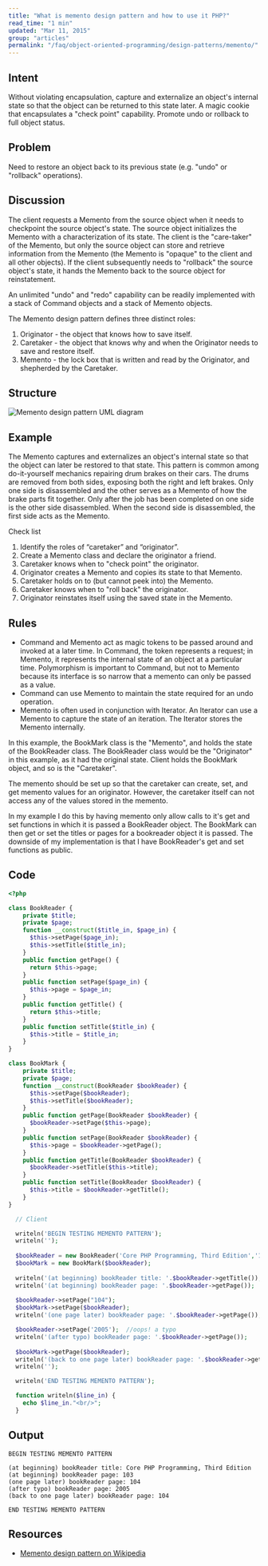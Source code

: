 ```yaml
---
title: "What is memento design pattern and how to use it PHP?"
read_time: "1 min"
updated: "Mar 11, 2015"
group: "articles"
permalink: "/faq/object-oriented-programming/design-patterns/memento/"
---
```


## Intent

Without violating encapsulation, capture and externalize an object's internal state so that the object can be returned to this state later.
A magic cookie that encapsulates a "check point" capability.
Promote undo or rollback to full object status.

## Problem

Need to restore an object back to its previous state (e.g. "undo" or "rollback" operations).

## Discussion

The client requests a Memento from the source object when it needs to checkpoint the source object's state. The source object initializes the Memento with a characterization of its state. The client is the "care-taker" of the Memento, but only the source object can store and retrieve information from the Memento (the Memento is "opaque" to the client and all other objects). If the client subsequently needs to "rollback" the source object's state, it hands the Memento back to the source object for reinstatement.

An unlimited "undo" and "redo" capability can be readily implemented with a stack of Command objects and a stack of Memento objects.

The Memento design pattern defines three distinct roles:

1. Originator - the object that knows how to save itself.
2. Caretaker - the object that knows why and when the Originator needs to save and restore itself.
3. Memento - the lock box that is written and read by the Originator, and shepherded by the Caretaker.

## Structure

![Memento design pattern UML diagram](https://raw.githubusercontent.com/wwphp-fb/php-resources/master/images/design-patterns/memento.png "Memento design pattern UML diagram")

## Example

The Memento captures and externalizes an object's internal state so that the object can later be restored to that state. This pattern is common among do-it-yourself mechanics repairing drum brakes on their cars. The drums are removed from both sides, exposing both the right and left brakes. Only one side is disassembled and the other serves as a Memento of how the brake parts fit together. Only after the job has been completed on one side is the other side disassembled. When the second side is disassembled, the first side acts as the Memento.

Check list

1. Identify the roles of “caretaker” and “originator”.
2. Create a Memento class and declare the originator a friend.
3. Caretaker knows when to "check point" the originator.
4. Originator creates a Memento and copies its state to that Memento.
5. Caretaker holds on to (but cannot peek into) the Memento.
6. Caretaker knows when to "roll back" the originator.
7. Originator reinstates itself using the saved state in the Memento.

## Rules

* Command and Memento act as magic tokens to be passed around and invoked at a later time. In Command, the token represents a request; in Memento, it represents the internal state of an object at a particular time. Polymorphism is important to Command, but not to Memento because its interface is so narrow that a memento can only be passed as a value.
* Command can use Memento to maintain the state required for an undo operation.
* Memento is often used in conjunction with Iterator. An Iterator can use a Memento to capture the state of an iteration. The Iterator stores the Memento internally.

In this example, the BookMark class is the "Memento", and holds the state of the BookReader class. The BookReader class would be the "Originator" in this example, as it had the original state. Client holds the BookMark object, and so is the "Caretaker".

The memento should be set up so that the caretaker can create, set, and get memento values for an originator. However, the caretaker itself can not access any of the values stored in the memento.

In my example I do this by having memento only allow calls to it's get and set functions in which it is passed a BookReader object. The BookMark can then get or set the titles or pages for a bookreader object it is passed. The downside of my implementation is that I have BookReader's get and set functions as public.

## Code

```php
<?php

class BookReader {    
    private $title;   
    private $page;    
    function __construct($title_in, $page_in) {
      $this->setPage($page_in);
      $this->setTitle($title_in);
    }  
    public function getPage() {
      return $this->page;
    }      
    public function setPage($page_in) {
      $this->page = $page_in;
    }
    public function getTitle() {
      return $this->title;
    }      
    public function setTitle($title_in) {
      $this->title = $title_in;
    }
}

class BookMark {    
    private $title;    
    private $page;    
    function __construct(BookReader $bookReader) {
      $this->setPage($bookReader);
      $this->setTitle($bookReader);      
    }  
    public function getPage(BookReader $bookReader) {
      $bookReader->setPage($this->page);
    }  
    public function setPage(BookReader $bookReader) {
      $this->page = $bookReader->getPage();
    }    
    public function getTitle(BookReader $bookReader) {
      $bookReader->setTitle($this->title);
    }      
    public function setTitle(BookReader $bookReader) {
      $this->title = $bookReader->getTitle();
    }    
}

  // Client

  writeln('BEGIN TESTING MEMENTO PATTERN');
  writeln('');
 
  $bookReader = new BookReader('Core PHP Programming, Third Edition','103');
  $bookMark = new BookMark($bookReader);
 
  writeln('(at beginning) bookReader title: '.$bookReader->getTitle());
  writeln('(at beginning) bookReader page: '.$bookReader->getPage());
 
  $bookReader->setPage("104");
  $bookMark->setPage($bookReader);
  writeln('(one page later) bookReader page: '.$bookReader->getPage());  

  $bookReader->setPage('2005');  //oops! a typo
  writeln('(after typo) bookReader page: '.$bookReader->getPage());    
 
  $bookMark->getPage($bookReader);
  writeln('(back to one page later) bookReader page: '.$bookReader->getPage());    
  writeln('');

  writeln('END TESTING MEMENTO PATTERN');

  function writeln($line_in) {
    echo $line_in."<br/>";
  }
```

## Output

```
BEGIN TESTING MEMENTO PATTERN

(at beginning) bookReader title: Core PHP Programming, Third Edition
(at beginning) bookReader page: 103
(one page later) bookReader page: 104
(after typo) bookReader page: 2005
(back to one page later) bookReader page: 104

END TESTING MEMENTO PATTERN
```

## Resources

* [Memento design pattern on Wikipedia](http://en.wikipedia.org/wiki/Memento_pattern)
